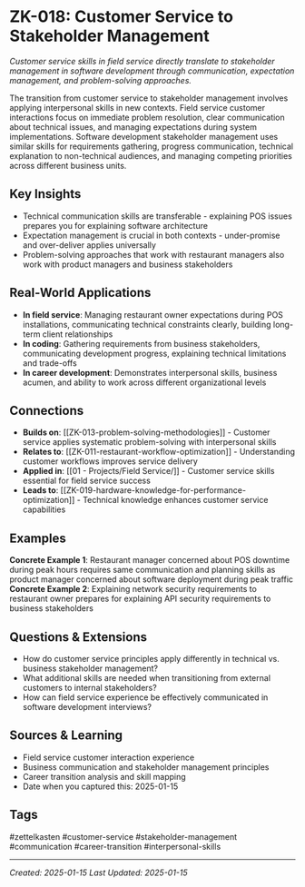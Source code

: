 # ZK-018: Customer Service to Stakeholder Management

*Customer service skills in field service directly translate to stakeholder management in software development through communication, expectation management, and problem-solving approaches.*

The transition from customer service to stakeholder management involves applying interpersonal skills in new contexts. Field service customer interactions focus on immediate problem resolution, clear communication about technical issues, and managing expectations during system implementations. Software development stakeholder management uses similar skills for requirements gathering, progress communication, technical explanation to non-technical audiences, and managing competing priorities across different business units.

## Key Insights
- Technical communication skills are transferable - explaining POS issues prepares you for explaining software architecture
- Expectation management is crucial in both contexts - under-promise and over-deliver applies universally
- Problem-solving approaches that work with restaurant managers also work with product managers and business stakeholders

## Real-World Applications
- **In field service**: Managing restaurant owner expectations during POS installations, communicating technical constraints clearly, building long-term client relationships
- **In coding**: Gathering requirements from business stakeholders, communicating development progress, explaining technical limitations and trade-offs
- **In career development**: Demonstrates interpersonal skills, business acumen, and ability to work across different organizational levels

## Connections
- **Builds on**: [[ZK-013-problem-solving-methodologies]] - Customer service applies systematic problem-solving with interpersonal skills
- **Relates to**: [[ZK-011-restaurant-workflow-optimization]] - Understanding customer workflows improves service delivery
- **Applied in**: [[01 - Projects/Field Service/]] - Customer service skills essential for field service success
- **Leads to**: [[ZK-019-hardware-knowledge-for-performance-optimization]] - Technical knowledge enhances customer service capabilities

## Examples
**Concrete Example 1**: Restaurant manager concerned about POS downtime during peak hours requires same communication and planning skills as product manager concerned about software deployment during peak traffic
**Concrete Example 2**: Explaining network security requirements to restaurant owner prepares for explaining API security requirements to business stakeholders

## Questions & Extensions
- How do customer service principles apply differently in technical vs. business stakeholder management?
- What additional skills are needed when transitioning from external customers to internal stakeholders?
- How can field service experience be effectively communicated in software development interviews?

## Sources & Learning
- Field service customer interaction experience
- Business communication and stakeholder management principles
- Career transition analysis and skill mapping
- Date when you captured this: 2025-01-15

## Tags
#zettelkasten #customer-service #stakeholder-management #communication #career-transition #interpersonal-skills

---
*Created: 2025-01-15*
*Last Updated: 2025-01-15*
